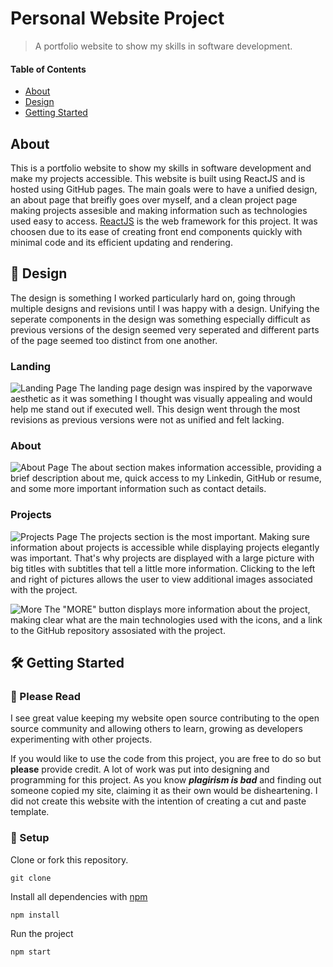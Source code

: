 # Personal Website Project
> A portfolio website to show my skills in software development.

#### Table of Contents
* [About](#About)
* [Design](#Design)
* [Getting Started](#Getting-Started)


## About
This is a portfolio website to show my skills in software development and make my projects accessible. This website is built using ReactJS and is hosted using GitHub pages. The main goals were to have a unified design, an about page that breifly goes over myself, and a clean project page making projects assesible and making information such as technologies used easy to access. [ReactJS](https://reactjs.org/) is the web framework for this project. It was choosen due to its ease of creating front end components quickly with minimal code and its efficient updating and rendering.

## 🎨 Design 
The design is something I worked particularly hard on, going through multiple designs and revisions until I was happy with a design. Unifying the seperate components in the design was something especially difficult as previous versions of the design seemed very seperated and different parts of the page seemed too distinct from one another. 

### Landing
![Landing Page](../design/Personal-Website-Landing-Page.jpg)
The landing page design was inspired by the vaporwave aesthetic as it was something I thought was visually appealing and would help me stand out if executed well. This design went through the most revisions as previous versions were not as unified and felt lacking. 

### About
![About Page](../design/Personal-Website-About.jpg)
The about section makes information accessible, providing a brief description about me, quick access to my Linkedin, GitHub or resume, and some more important information such as contact details.

### Projects
![Projects Page](../design/Personal-Website-Projects-Page.jpg) 
The projects section is the most important. Making sure information about projects is accessible while displaying projects elegantly was important. That's why projects are displayed with a large picture with big titles with subtitles that tell a little more information. Clicking to the left and right of pictures allows the user to view additional images associated with the project. 

![More](../design/Personal-Website-Projects-About.jpg)
The "MORE" button displays more information about the project, making clear what are the main technologies used with the icons, and a link to the GitHub repository assosiated with the project. 
 

## 🛠 Getting Started
### 🚨 Please Read
I see great value keeping my website open source contributing to the open source community and allowing others to learn, growing as developers experimenting with other projects. 

If you would like to use the code from this project, you are free to do so but **please** provide credit. A lot of work was put into designing and programming for this project. As you know ***plagirism is bad*** and finding out someone copied my site, claiming it as their own would be disheartening. I did not create this website with the intention of creating a cut and paste template.

### 🔧 Setup
Clone or fork this repository.
```
git clone
```

Install all dependencies with [npm](https://nodejs.org/)
```
npm install
```

Run the project
```
npm start
```

